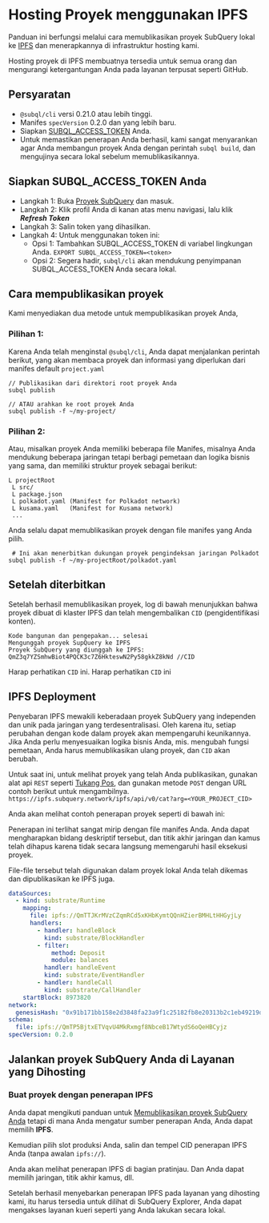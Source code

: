 # Hosting Proyek menggunakan IPFS

Panduan ini berfungsi melalui cara memublikasikan proyek SubQuery lokal ke [IPFS](https://ipfs.io/) dan menerapkannya di infrastruktur hosting kami.

Hosting proyek di IPFS membuatnya tersedia untuk semua orang dan mengurangi ketergantungan Anda pada layanan terpusat seperti GitHub.

## Persyaratan

- `@subql/cli` versi 0.21.0 atau lebih tinggi.
- Manifes `specVersion` 0.2.0 dan yang lebih baru.
- Siapkan [SUBQL_ACCESS_TOKEN](#prepare-your-subql-access-token) Anda.
- Untuk memastikan penerapan Anda berhasil, kami sangat menyarankan agar Anda membangun proyek Anda dengan perintah `subql build`, dan mengujinya secara lokal sebelum memublikasikannya.

## Siapkan SUBQL_ACCESS_TOKEN Anda

- Langkah 1: Buka [Proyek SubQuery](https://project.subquery.network/) dan masuk.
- Langkah 2: Klik profil Anda di kanan atas menu navigasi, lalu klik **_Refresh Token_**
- Langkah 3: Salin token yang dihasilkan.
- Langkah 4: Untuk menggunakan token ini:
  - Opsi 1: Tambahkan SUBQL_ACCESS_TOKEN di variabel lingkungan Anda. `EXPORT SUBQL_ACCESS_TOKEN=<token>`
  - Opsi 2: Segera hadir, `subql/cli` akan mendukung penyimpanan SUBQL_ACCESS_TOKEN Anda secara lokal.

## Cara mempublikasikan proyek

Kami menyediakan dua metode untuk mempublikasikan proyek Anda,

### Pilihan 1:

Karena Anda telah menginstal `@subql/cli`, Anda dapat menjalankan perintah berikut, yang akan membaca proyek dan informasi yang diperlukan dari manifes default `project.yaml`

```
// Publikasikan dari direktori root proyek Anda
subql publish

// ATAU arahkan ke root proyek Anda
subql publish -f ~/my-project/
```

### Pilihan 2:

Atau, misalkan proyek Anda memiliki beberapa file Manifes, misalnya Anda mendukung beberapa jaringan tetapi berbagi pemetaan dan logika bisnis yang sama, dan memiliki struktur proyek sebagai berikut:

```
L projectRoot
 L src/
 L package.json
 L polkadot.yaml (Manifest for Polkadot network)
 L kusama.yaml   (Manifest for Kusama network)
 ...
```

Anda selalu dapat memublikasikan proyek dengan file manifes yang Anda pilih.

```
 # Ini akan menerbitkan dukungan proyek pengindeksan jaringan Polkadot
subql publish -f ~/my-projectRoot/polkadot.yaml
```

## Setelah diterbitkan

Setelah berhasil memublikasikan proyek, log di bawah menunjukkan bahwa proyek dibuat di klaster IPFS dan telah mengembalikan `CID` (pengidentifikasi konten).

```
Kode bangunan dan pengepakan... selesai
Mengunggah proyek SupQuery ke IPFS
Proyek SubQuery yang diunggah ke IPFS: QmZ3q7YZSmhwBiot4PQCK3c7Z6HkteswN2Py58gkkZ8kNd //CID
```

Harap perhatikan `CID` ini. Harap perhatikan `CID` ini

## IPFS Deployment

Penyebaran IPFS mewakili keberadaan proyek SubQuery yang independen dan unik pada jaringan yang terdesentralisasi. Oleh karena itu, setiap perubahan dengan kode dalam proyek akan mempengaruhi keunikannya. Jika Anda perlu menyesuaikan logika bisnis Anda, mis. mengubah fungsi pemetaan, Anda harus memublikasikan ulang proyek, dan `CID` akan berubah.

Untuk saat ini, untuk melihat proyek yang telah Anda publikasikan, gunakan alat api `REST` seperti [Tukang Pos](https://web.postman.co/), dan gunakan metode `POST` dengan URL contoh berikut untuk mengambilnya. `https://ipfs.subquery.network/ipfs/api/v0/cat?arg=<YOUR_PROJECT_CID>`

Anda akan melihat contoh penerapan proyek seperti di bawah ini:

Penerapan ini terlihat sangat mirip dengan file manifes Anda. Anda dapat mengharapkan bidang deskriptif tersebut, dan titik akhir jaringan dan kamus telah dihapus karena tidak secara langsung memengaruhi hasil eksekusi proyek.

File-file tersebut telah digunakan dalam proyek lokal Anda telah dikemas dan dipublikasikan ke IPFS juga.

```yaml
dataSources:
  - kind: substrate/Runtime
    mapping:
      file: ipfs://QmTTJKrMVzCZqmRCd5xKHbKymtQQnHZierBMHLtHHGyjLy
      handlers:
        - handler: handleBlock
          kind: substrate/BlockHandler
        - filter:
            method: Deposit
            module: balances
          handler: handleEvent
          kind: substrate/EventHandler
        - handler: handleCall
          kind: substrate/CallHandler
    startBlock: 8973820
network:
  genesisHash: "0x91b171bb158e2d3848fa23a9f1c25182fb8e20313b2c1eb49219da7a70ce90c3"
schema:
  file: ipfs://QmTP5BjtxETVqvU4MkRxmgf8NbceB17WtydS6oQeHBCyjz
specVersion: 0.2.0
```

## Jalankan proyek SubQuery Anda di Layanan yang Dihosting

### Buat proyek dengan penerapan IPFS

Anda dapat mengikuti panduan untuk [Memublikasikan proyek SubQuery Anda](publish.md) tetapi di mana Anda mengatur sumber penerapan Anda, Anda dapat memilih **IPFS**.

Kemudian pilih slot produksi Anda, salin dan tempel CID penerapan IPFS Anda (tanpa awalan `ipfs://`).

Anda akan melihat penerapan IPFS di bagian pratinjau. Dan Anda dapat memilih jaringan, titik akhir kamus, dll.

Setelah berhasil menyebarkan penerapan IPFS pada layanan yang dihosting kami, itu harus tersedia untuk dilihat di SubQuery Explorer, Anda dapat mengakses layanan kueri seperti yang Anda lakukan secara lokal.
